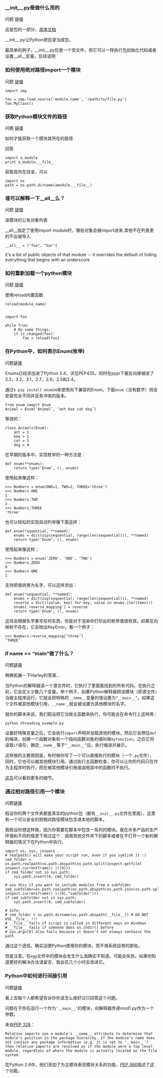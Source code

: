 
### \_\_init\_\_.py是做什么用的

问题 [链接](http://stackoverflow.com/questions/448271/what-is-init-py-for)


这是包的一部分，[具体文档](http://docs.python.org/2/tutorial/modules.html#packages)

\_\_init\_\_.py让Python把目录当成包，

最简单的例子，\_\_init\_\_.py仅是一个空文件，但它可以一样执行包初始化代码或者设置\_\_all\_\_变量，后续说明

### 如何使用绝对路径import一个模块

问题 [链接](http://stackoverflow.com/questions/67631/how-to-import-a-module-given-the-full-path)


    import imp

    foo = imp.load_source('module.name', '/path/to/file.py')
    foo.MyClass()

###  获取Python模块文件的路径

问题 [链接](http://stackoverflow.com/questions/247770/retrieving-python-module-path)

如何才能获取一个模块其所在的路径

回答

    import a_module
    print a_module.__file__

获取其所在目录，可以

    import os
    path = os.path.dirname(amodule.__file__)

### 谁可以解释一下__all__么？


问题 [链接](http://stackoverflow.com/questions/44834/can-someone-explain-all-in-python)

该模块的公有对象列表

__all__指定了使用import module时，哪些对象会被import进来.其他不在列表里的不会被导入

    __all__ = ["foo", "bar"]

it's a list of public objects of that module -- it overrides the default of hiding everything that begins with an underscore

### 如何重新加载一个python模块

问题 [链接](http://stackoverflow.com/questions/437589/how-do-i-unload-reload-a-python-module)

使用reload内置函数

    reload(module_name)


    import foo

    while True:
        # Do some things.
        if is_changed(foo):
            foo = reload(foo)

### 在Python中，如何表示Enum(枚举)

问题[链接](http://stackoverflow.com/questions/36932/how-can-i-represent-an-enum-in-python)

Enums已经添加进了Python 3.4，详见PEP435。同时在pypi下被反向移植进了3.3，3.2，3.1，2.7，2.6，2.5和2.4。

通过`$ pip install enum34`来使用向下兼容的Enum，下载`enum`（没有数字）则会安装完全不同并且有冲突的版本。

    from enum imoprt Enum
    Animal = Enum(‘Animal’, ‘ant bee cat dog’)

等效的：
    
    class Animals(Enum):
        ant = 1
        bee = 2
        cat = 3
        dog = 4

在早期的版本中，实现枚举的一种方法是：

    def enum(**enums):
        return type(‘Enum’, (), enums)

使用起来像这样：

    >>> Numbers = enum(ONE=1, TWO=2, THREE='three')
    >>> Numbers.ONE
    1
    >>> Numbers.TWO
    2
    >>> Numbers.THREE
    'three'

也可以轻松的实现自动列举像下面这样：

    def enum(*squential, **named):
        enums = dict(zip(sequential, range(len(sequential))), **named)
        return type(‘Enum’, (), enums)

使用起来像这样：

    >>> Numbers = enum('ZERO', 'ONE', 'TWO')
    >>> Numbers.ZERO
    0
    >>> Numbers.ONE
    1

支持把值转换为名字，可以这样添加：

    def enum(*sequential, **named):
        enums = dict(zip(sequential, range(len(sequential))), **named)
        reverse = dict((value, key) for key, value in enums.iteritems())
        enums['reverse_mapping'] = reverse
        return type('Enum', (), enums)

这将会根据名字重写任何东西，但是对于渲染你打印出的枚举值很有效。如果反向映射不存在，它会抛出KeyError。看一个例子：

    >>> Numbers.reverse_mapping[‘three’]
    ’THREE’

### if __name__ == “__main__”做了什么？

问题[链接](http://stackoverflow.com/questions/419163/what-does-if-name-main-do)

稍微拓展一下Harley的答案...

当Python的解释器读一个源文件时，它执行了里面能找到的所有代码。在执行之前，它会定义少数几个变量。举个例子，如果Python解释器把该模块（即源文件）当做主程序运行，它就会把特殊的`__name__`变量的值设置为`“__main__”`。如果这个文件被其他模块引用，`__name__`就会被设置为其他模块的名字。

就你的脚本来说，我们假设把它当做主函数来执行，你可能会在命令行上这样用：

    python threading_example.py

设置好特殊变量之后，它会执行`import`声明并加载其他的模块。然后它会预估`def`的缩进，创建一个函数对象和一个指向函数对象的值叫做`myfunction`。之后它将读取`if`语句，确定`__name__`等于`”__main__”`后，执行缩进并展示。

这样做的主要原因是，有时候你写了一个可以直接执行的模块（一个`.py`文件），同时，它也可以被其他模块引用。通过执行主函数检查，你可以让你的代码只在作为主程序时执行，而在被其他模块引用或调用其中的函数时不执行。

[这页](http://ibiblio.org/g2swap/byteofpython/read/module-name.html)可以看到更多的细节。

### 通过相对路径引用一个模块

问题[链接](http://stackoverflow.com/questions/279237/import-a-module-from-a-relative-path)

假设你的两个文件夹都是真实的python包（都有`__init__.py`文件在里面），这里有一个可以安全的把相对路径模块包含进本地的脚本。

我假设你想这样做，因为你需要在脚本中包含一系列的模块。我在许多产品的生产环境和不同的情景下用过这个：调用其他文件夹下的脚本或者在不打开一个新的解释器的情况下在Python中执行。

    import os, sys, inspect
    # realpath() will make your script run, even if you symlink it :)
    cmd_folder = os.path.realpath(os.path.abspath(os.path.split(inspect.getfile( inspect.currentframe() ))[0]))
    if cmd_folder not in sys.path:
        sys.path.insert(0, cmd_folder)

    # use this if you want to include modules from a subfolder
    cmd_subfolder=os.path.realpath(os.path.abspath(os.path.join(os.path.split(inspect.getfile( inspect.currentframe() ))[0],"subfolder")))
    if cmd_subfolder not in sys.path:
        sys.path.insert(0, cmd_subfolder)

    # Info:
    # cmd_folder = os.path.dirname(os.path.abspath(__file__)) # DO NOT USE__file__ !!!
    # __file__ fails if script is called in different ways on Windows
    # __file__ fails if someone does os.chdir() before
    # sys.argv[0] also fails because it doesn't not always contains the path

通过这个途径，确实迫使Python使用你的模块，而不用系统自带的那些。

但是注意。在`egg`文件中的模块会发生什么我确实不知道。可能会失败。如果你知道更好的解决办法请留言，我会花几个小时去改进它。

### Python中如何进行间接引用

问题[链接](http://stackoverflow.com/questions/72852/how-to-do-relative-imports-in-python)

看上去每个人都希望告诉你你该怎么做好过只回答这个问题。

问题在于你在运行一个作为`’__main__’`的模块，向解释器传递mod1.py作为一个参数。

来自[PEP 328](http://stackoverflow.com/questions/72852/how-to-do-relative-imports-in-python)：

    Relative imports use a module's __name__ attribute to determine that module's position in the package hierarchy. If the module's name does not contain any package information (e.g. it is set to '__main__') then relative imports are resolved as if the module were a top level module, regardless of where the module is actually located on the file system.

在Python 2.6中，他们添加了为主模块表现模块关系的功能，[PEP 366](https://www.python.org/dev/peps/pep-0366/)描述了这个功能。